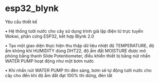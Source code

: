 # esp32_blynk
Yêu cầu thiết kế

• Hệ thống tưới nước cho cây sử dụng trình giả lập điện tử trực tuyến Wokwi, phần cứng ESP32, kết hợp
Blynk 2.0

• Tạo một giao diện thực hiện thu thập dữ liệu nhiệt độ TEMPERATURE, độ ẩm không khí HUMIDITY
dùng DHT22, độ ẩm đất MOISTURE được mô phỏng bằng thanh Slide Potentiometer, điều khiển thiết bị bằng
nút nhấn WATER PUMP hoạt động như một bơm nước

• Khi nhấn nút WATER PUMP thì đèn sáng, bơm sẽ tự động tưới nước cho cây cho đến khi độ ẩm đất
đạt 100% thì dừng, đèn tắt
